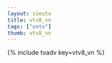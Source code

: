 ```yaml
--- 
layout: sieutv
title: vtv8_vn
tags: ["vntv"]
thumb: vtv8_vn
---
```

{% include tvadv key=vtv8_vn %}
